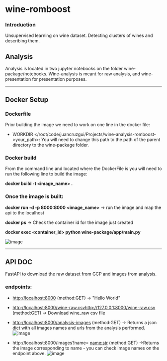 # wine-romboost
### Introduction
Unsupervised learning on wine dataset. Detecting clusters of wines and describing them.
## Analysis
Analysis is located in two jupyter notebooks on the folder wine-package/notebooks.
Wine-analysis is meant for raw analysis, and wine-presentation for presentation purposes.

 ---
 
## Docker Setup
### Dockerfile
Prior building the image we need to work on one line in the docker file:
- WORKDIR </root/code/juancruzgui/Projects/wine-analysis-romboost->your_path>: You will need to change this path to the path of the parent directory to the wine-package folder.
### Docker build
From the command line and located where the DockerFile is you will need to run the following line to build the image:

**docker build -t <image_name> .**



### Once the image is built:
**docker run -d -p 8000:8000 <image_name>** -> run the image and map the api to the localhost

**docker ps** -> Check the container id for the image just created

**docker exec <container_id> python wine-package/app/main.py**

![image](https://github.com/juancruzgui/wine-romboost/assets/71938321/c7cf1fe4-a989-413b-b39f-0702c7eba443)

---
## API DOC
FastAPI to download the raw dataset from GCP and images from analysis.

### endpoints:
- [http://localhost:8000](http://localhost:8000/) (method:GET) -> "Hello World"
- [http://localhost:8000/wine-raw.csv](http://localhost:8000/wine-raw.csv)http://127.0.0.1:8000/wine-raw.csv (method:GET) -> Download wine_raw csv file
- [http://localhost:8000/analysis-images](http://localhost:8000/analysis-images) (method:GET) -> Returns a json dict with all images names and urls from the analysis performed.
![image](https://github.com/juancruzgui/wine-romboost/assets/71938321/f8ca353b-9b5a-4f7e-812a-3b5e46306de0)

- http://localhost:8000/images?name= <name:str> (method:GET) ->Returns the image corresponding to name - you can check image names on the endpoint above.
![image](https://github.com/juancruzgui/wine-romboost/assets/71938321/9335c179-c937-41bb-8eb1-223598da86f6)


